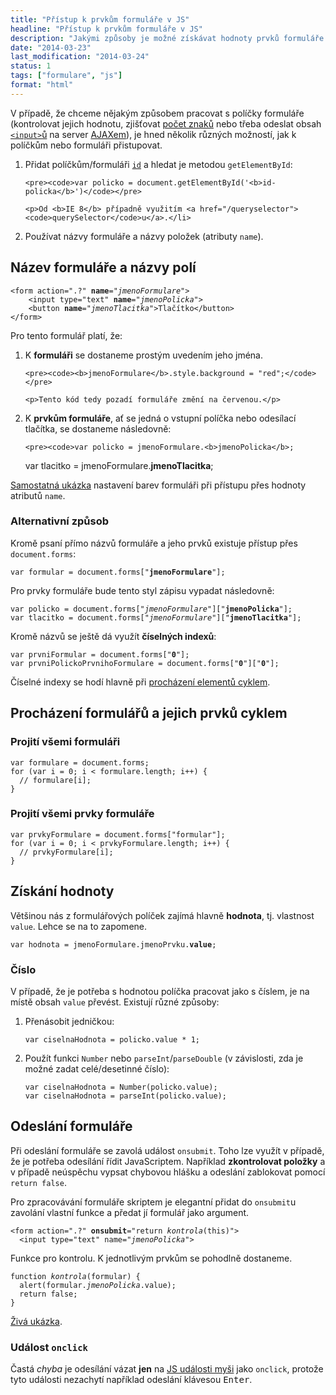 ```yaml
---
title: "Přístup k prvkům formuláře v JS"
headline: "Přístup k prvkům formuláře v JS"
description: "Jakými způsoby je možné získávat hodnoty prvků formuláře v JavaScriptu."
date: "2014-03-23"
last_modification: "2014-03-24"
status: 1
tags: ["formulare", "js"]
format: "html"
---
```


<p>
  V případě, že chceme nějakým způsobem pracovat s políčky formuláře (kontrolovat jejich hodnotu, zjišťovat <a href="/pocet-znaku">počet znaků</a> nebo třeba odeslat obsah <a href="/input"><code>&lt;input></code>ů</a> na server <a href="/ajax">AJAXem</a>), je hned několik různých možností, jak k políčkům nebo formuláři přistupovat.
</p>

<ol>
  <li>
    <p>
      Přidat políčkům/formuláři <a href="/id-class"><code>id</code></a> a hledat je metodou <code>getElementById</code>:
    </p>
    
    <pre><code>var policko = document.getElementById('<b>id-policka</b>')</code></pre>
    
    <p>Od <b>IE 8</b> případně využitím <a href="/queryselector"><code>querySelector</code>u</a>.</li>
  
  <li>Používat názvy formuláře a názvy položek (atributy <code>name</code>).</li>
</ol>

<h2 id="nazvy">Název formuláře a názvy polí</h2>

<pre><code>&lt;form action=".?" <b>name</b>="<i>jmenoFormulare</i>">
    &lt;input type="text" <b>name</b>="<i>jmenoPolicka</i>">
    &lt;button <b>name</b>="<i>jmenoTlacitka</i>">Tlačítko&lt;/button>
&lt;/form></code></pre>

<p>Pro tento formulář platí, že:</p>

<ol>
  <li>
    <p>K <b>formuláři</b> se dostaneme prostým uvedením jeho jména.</p>
    
    <pre><code><b>jmenoFormulare</b>.style.background = "red";</code></pre>
    
    <p>Tento kód tedy pozadí formuláře změní na červenou.</p>
  </li>
  <li>
    <p>K <b>prvkům formuláře</b>, ať se jedná o vstupní políčka nebo odesílací tlačítka, se dostaneme následovně:</p>
    
    <pre><code>var policko = jmenoFormulare.<b>jmenoPolicka</b>;
var tlacitko = jmenoFormulare.<b>jmenoTlacitka</b>;</code></pre>
  </li>
</ol>

<p><a href="http://kod.djpw.cz/omcb">Samostatná ukázka</a> nastavení barev formuláři při přístupu přes hodnoty atributů <code>name</code>.</p>

<h3 id="jiny-zpusob">Alternativní způsob</h3>

<p>Kromě psaní přímo názvů formuláře a jeho prvků existuje přístup přes <code>document.forms</code>:</p>

<pre><code>var formular = document.forms["<b>jmenoFormulare</b>"];</code></pre>

<p>Pro prvky formuláře bude tento styl zápisu vypadat následovně:</p>

<pre><code>var policko = document.forms["<i>jmenoFormulare</i>"]["<b>jmenoPolicka</b>"];
var tlacitko = document.forms["<i>jmenoFormulare</i>"]["<b>jmenoTlacitka</b>"];</code></pre>

<p>Kromě názvů se ještě dá využít <b>číselných indexů</b>:</p>

<pre><code>var prvniFormular = document.forms["<b>0</b>"];
var prvniPolickoPrvnihoFormulare = document.forms["<b>0</b>"]["<b>0</b>"];</code></pre>

<p>Číselné indexy se hodí hlavně při <a href="/js-cykly">procházení elementů cyklem</a>.</p>

<h2 id="prochazeni-cyklem">Procházení formulářů a jejich prvků cyklem</h2>

<h3 id="vsechny-formulare">Projití všemi formuláři</h3>
<pre><code>var formulare = document.forms;
for (var i = 0; i &lt; formulare.length; i++) {
  // formulare[i];
}</code></pre>

<h3 id="vsechny-prvky">Projití všemi prvky formuláře</h3>

<pre><code>var prvkyFormulare = document.forms["formular"];
for (var i = 0; i &lt; prvkyFormulare.length; i++) {
  // prvkyFormulare[i];
}</code></pre>

<h2 id="value">Získání hodnoty</h2>

<p>Většinou nás z formulářových políček zajímá hlavně <b>hodnota</b>, tj. vlastnost <code>value</code>. Lehce se na to zapomene.</p>

<pre><code>var hodnota = jmenoFormulare.jmenoPrvku.<b>value</b>;</code></pre>

<h3 id="cislo">Číslo</h3>

<p>V případě, že je potřeba s hodnotou políčka pracovat jako s číslem, je na místě obsah <code>value</code> převést. Existují různé způsoby:</p>

<ol>
  <li>Přenásobit jedničkou:
  <pre><code>var ciselnaHodnota = policko.value * 1;</code></pre></li>
  
  <li>Použít funkci <code>Number</code> nebo <code>parseInt</code>/<code>parseDouble</code> (v závislosti, zda je možné zadat celé/desetinné číslo):
  <pre><code>var ciselnaHodnota = Number(policko.value);
var ciselnaHodnota = parseInt(policko.value);</code></pre>
  </li>
</ol>

<h2 id="odeslani">Odeslání formuláře</h2>

<p>Při odeslání formuláře se zavolá událost <code>onsubmit</code>. Toho lze využít v případě, že je potřeba odesílání řídit JavaScriptem. Například <b>zkontrolovat položky</b> a v případě neúspěchu vypsat chybovou hlášku a odeslání zablokovat pomocí <code>return false</code>.</p>

<p>Pro zpracovávání formuláře skriptem je elegantní přidat do <code>onsubmit</code>u zavolání vlastní funkce a předat jí formulář jako argument.</p>

<pre><code>&lt;form action=".?" <b>onsubmit</b>="return <i>kontrola</i>(this)">
  &lt;input type="text" name="<i>jmenoPolicka</i>"></code></pre>

<p>Funkce pro kontrolu. K jednotlivým prvkům se pohodlně dostaneme.</p>

<pre><code>function <i>kontrola</i>(formular) {
  alert(formular.<i>jmenoPolicka</i>.value);
  return false;
}</code></pre>


<p><a href="http://kod.djpw.cz/ancb">Živá ukázka</a>.</p>

<h3 id="onclick">Událost <code>onclick</code></h3>

<p>Častá <i>chyba</i> je odesílání vázat <b>jen</b> na <a href="/udalosti-mysi">JS události myši</a> jako <code>onclick</code>, protože tyto události nezachytí například odeslání klávesou <kbd>Enter</kbd>.</p>
